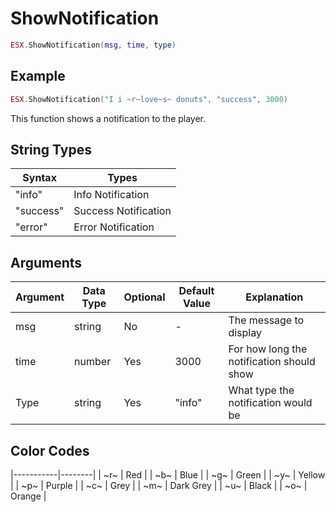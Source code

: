 # ShowNotification

```lua
ESX.ShowNotification(msg, time, type)
```

## Example 
```lua
ESX.ShowNotification("I i ~r~love~s~ donuts", "success", 3000)
```

This function shows a notification to the player.

## String Types

| Syntax | Types           |
|-----------|----------------------|
| "info"    | Info Notification    |
| "success" | Success Notification |
| "error"   | Error Notification   |

## Arguments

| Argument      | Data Type | Optional | Default Value | Explanation                                                                                       |
|---------------|-----------|----------|---------------|---------------------------------------------------------------------------------------------------|
| msg           | string    | No       | -             | The message to display                                                                            |
| time          | number    | Yes      | 3000          | For how long the notification should show                                                         |
| Type          | string    | Yes      | "info"        | What type the notification would be                                                               |

## Color Codes 

|-----------|--------|
| ~r~  |  Red      |
| ~b~  |  Blue     |
| ~g~  | Green     |
| ~y~  | Yellow    |
| ~p~  | Purple    |
| ~c~  |  Grey     |
| ~m~  | Dark Grey |
| ~u~  | Black     |
| ~o~  | Orange    |
 


